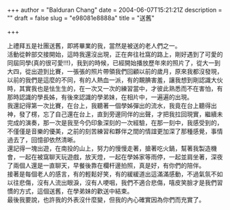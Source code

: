 +++
author = "Balduran Chang"
date = 2004-06-07T15:21:21Z
description = ""
draft = false
slug = "e98081e8888a"
title = "送舊"

+++


上禮拜五是社團送舊，即將畢業的我，當然是被送的老人們之一。  
 活動從幹部交接開始，這時我還沒出現，正在奔往社窩的路上，剛好遇到了可愛的同屆同學(真的很可愛!!!)，我到的時候，已經開始播放歷年來的照片了，從大一到大四，從出遊到比賽，一張張的照片帶領我們回顧以前的歲月，原來我都沒發現，以前的我們是這麼的不同，有的人熱血一派，有的靦腆害羞，讓我想到剛認識大伙時，其實我也是怯生生的，在一次又一次的練習當中，才彼此熟悉而不在害怕，有那時認識的學長姊，有後來認識的學弟妹，在相片中，一遍遍的出現。  
 我還記得第一次比賽，在台上，我聽著一個學姊彈出的流水，我竟在台上聽得出神，發了楞，忘了自己還在台上，直到旁邊同伴的出聲，才把我拉回現實，繼續未完成的演奏，那一次是我至今仍印象深刻的一次經驗，在那一刻中，我感受到的，不僅僅是音樂的優美，之前的刻苦練習和夥伴之間的情誼更加深了那種感覺，事情過去了，回憶卻依然清晰。  
 還記得一塊出遊，在南投的山上，努力的慢慢走著，搶著吃火鍋，幫著我製造機會，一起在被窩聊天玩遊戲，放天燈，一起在學姊家等雨停，一起並肩坐著，深夜了兩個人還是一直聊天，早餐後靠在欄杆邊拍照，真是好，有你們的陪伴。  
 接著是每個老人的感言，有的輕鬆好笑，有的緩緩道出這滿滿感動，不過氣氛不如以往悲傷，沒有人流出眼淚，沒有人哽咽，我們不適合悲傷，嘻皮笑臉才是我們習慣的方式，這個送舊，在學弟妹的歡送中結束。  
 最後我要說，也許我的外表沒什麼變，但我的內心確實因為你們而充實了。

